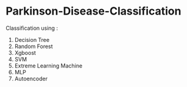# Parkinson-Disease-Classification
Classification using :
1. Decision Tree
2. Random Forest
3. Xgboost
4. SVM
5. Extreme Learning Machine
6. MLP
7. Autoencoder
